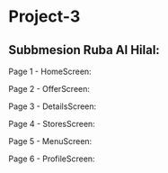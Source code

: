 # Project-3

## Subbmesion Ruba Al Hilal:

Page 1 - HomeScreen:

Page 2 - OfferScreen:

Page 3 - DetailsScreen:

Page 4 - StoresScreen:

Page 5 - MenuScreen:

Page 6 - ProfileScreen: